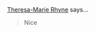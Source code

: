 <a href="http://theresamarierhyne.com" rel="nofollow noopener" target="_blank">Theresa-Marie Rhyne</a> says…
>	Nice
